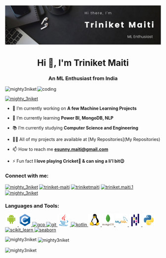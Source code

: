 ![logo](https://github.com/Mighty3Niket/Mighty3Niket/blob/main/Github%20Banner.jpg)

<h1 align="center">Hi 👋, I'm Triniket Maiti</h1>
<h3 align="center">An ML Enthusiast from India</h3>

<img align="right" alt="coding" width="400" src="https://camo.githubusercontent.com/7de37139d0b4c1ce40865e799b446c0e963a3dd8fb68d239707237c40604fa3d/68747470733a2f2f63646e2e6472696262626c652e636f6d2f75736572732f3733303730332f73637265656e73686f74732f363538313234332f6176656e746f2e676966">

<p align="left"> <img src="https://komarev.com/ghpvc/?username=mighty3niket&label=Profile%20views&color=0e75b6&style=flat" alt="mighty3niket" /> </p>

<p align="left"> <a href="https://twitter.com/mighty_3niket" target="blank"><img src="https://img.shields.io/twitter/follow/mighty_3niket?logo=twitter&style=for-the-badge" alt="mighty_3niket" /></a> </p>

- 🔭 I’m currently working on **A few Machine Learning Projects**

- 🌱 I’m currently learning **Power BI, MongoDB, NLP**

- 📚 I’m currently studying **Computer Science and Engineering**

- 👨‍💻 All of my projects are available at [My Repositories](My Repositories)

- 📫 How to reach me **esunny.maiti@gmail.com**

<!-- 📄 Know about my experiences [https://www.linkedin.com/in/triniket-maiti/overlay/1718809656910/single-media-viewer/?profileId=ACoAADm86bYBejbJyjlryi7KnlA29UdywoYRMIs](https://www.linkedin.com/in/triniket-maiti/overlay/1718809656910/single-media-viewer/?profileId=ACoAADm86bYBejbJyjlryi7KnlA29UdywoYRMIs)-->

- ⚡ Fun fact **I love playing Cricket🏏 & can sing a li'l bit😉**

<h3 align="left">Connect with me:</h3>
<p align="left">
<a href="https://twitter.com/mighty_3niket" target="blank"><img align="center" src="https://raw.githubusercontent.com/rahuldkjain/github-profile-readme-generator/master/src/images/icons/Social/twitter.svg" alt="mighty_3niket" height="30" width="40" /></a>
<a href="https://linkedin.com/in/triniket-maiti" target="blank"><img align="center" src="https://raw.githubusercontent.com/rahuldkjain/github-profile-readme-generator/master/src/images/icons/Social/linked-in-alt.svg" alt="triniket-maiti" height="30" width="40" /></a>
<a href="https://kaggle.com/triniketmaiti" target="blank"><img align="center" src="https://raw.githubusercontent.com/rahuldkjain/github-profile-readme-generator/master/src/images/icons/Social/kaggle.svg" alt="triniketmaiti" height="30" width="40" /></a>
<a href="https://fb.com/triniket.maiti.1" target="blank"><img align="center" src="https://raw.githubusercontent.com/rahuldkjain/github-profile-readme-generator/master/src/images/icons/Social/facebook.svg" alt="triniket.maiti.1" height="30" width="40" /></a>
<a href="https://instagram.com/mighty_3niket" target="blank"><img align="center" src="https://raw.githubusercontent.com/rahuldkjain/github-profile-readme-generator/master/src/images/icons/Social/instagram.svg" alt="mighty_3niket" height="30" width="40" /></a>
</p>

<h3 align="left">Languages and Tools:</h3>
<p align="left"> <a href="https://developer.android.com" target="_blank" rel="noreferrer"> <img src="https://raw.githubusercontent.com/devicons/devicon/master/icons/android/android-original-wordmark.svg" alt="android" width="40" height="40"/> </a> <a href="https://www.cprogramming.com/" target="_blank" rel="noreferrer"> <img src="https://raw.githubusercontent.com/devicons/devicon/master/icons/c/c-original.svg" alt="c" width="40" height="40"/> </a> <a href="https://cloud.google.com" target="_blank" rel="noreferrer"> <img src="https://www.vectorlogo.zone/logos/google_cloud/google_cloud-icon.svg" alt="gcp" width="40" height="40"/> </a> <a href="https://git-scm.com/" target="_blank" rel="noreferrer"> <img src="https://www.vectorlogo.zone/logos/git-scm/git-scm-icon.svg" alt="git" width="40" height="40"/> </a> <a href="https://www.java.com" target="_blank" rel="noreferrer"> <img src="https://raw.githubusercontent.com/devicons/devicon/master/icons/java/java-original.svg" alt="java" width="40" height="40"/> </a> <a href="https://kotlinlang.org" target="_blank" rel="noreferrer"> <img src="https://www.vectorlogo.zone/logos/kotlinlang/kotlinlang-icon.svg" alt="kotlin" width="40" height="40"/> </a> <a href="https://www.linux.org/" target="_blank" rel="noreferrer"> <img src="https://raw.githubusercontent.com/devicons/devicon/master/icons/linux/linux-original.svg" alt="linux" width="40" height="40"/> </a> <a href="https://www.mongodb.com/" target="_blank" rel="noreferrer"> <img src="https://raw.githubusercontent.com/devicons/devicon/master/icons/mongodb/mongodb-original-wordmark.svg" alt="mongodb" width="40" height="40"/> </a> <a href="https://www.mysql.com/" target="_blank" rel="noreferrer"> <img src="https://raw.githubusercontent.com/devicons/devicon/master/icons/mysql/mysql-original-wordmark.svg" alt="mysql" width="40" height="40"/> </a> <a href="https://pandas.pydata.org/" target="_blank" rel="noreferrer"> <img src="https://raw.githubusercontent.com/devicons/devicon/2ae2a900d2f041da66e950e4d48052658d850630/icons/pandas/pandas-original.svg" alt="pandas" width="40" height="40"/> </a> <a href="https://www.python.org" target="_blank" rel="noreferrer"> <img src="https://raw.githubusercontent.com/devicons/devicon/master/icons/python/python-original.svg" alt="python" width="40" height="40"/> </a> <a href="https://scikit-learn.org/" target="_blank" rel="noreferrer"> <img src="https://upload.wikimedia.org/wikipedia/commons/0/05/Scikit_learn_logo_small.svg" alt="scikit_learn" width="40" height="40"/> </a> <a href="https://seaborn.pydata.org/" target="_blank" rel="noreferrer"> <img src="https://seaborn.pydata.org/_images/logo-mark-lightbg.svg" alt="seaborn" width="40" height="40"/> </a> </p>

<p><img align="left" src="https://github-readme-stats.vercel.app/api/top-langs?username=mighty3niket&show_icons=true&locale=en&layout=compact" alt="mighty3niket" /></p>

<p>&nbsp;<img align="center" src="https://github-readme-stats.vercel.app/api?username=mighty3niket&show_icons=true&locale=en" alt="mighty3niket" /></p>

<p><img align="center" src="https://github-readme-streak-stats.herokuapp.com/?user=mighty3niket&" alt="mighty3niket" /></p>
